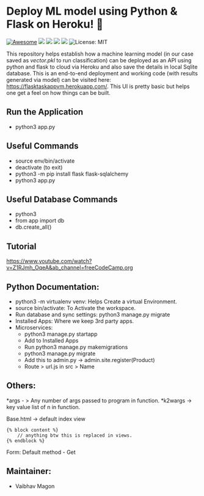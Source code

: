 # Deploy ML model using Python & Flask on Heroku! 💬

[![Awesome](https://awesome.re/badge.svg)](https://awesome.re) <img src="https://img.shields.io/static/v1?label=Python&message=3+&color=<COLOR>"> <img src="https://img.shields.io/static/v1?label=Flask&message=1+&color=<COLOR>"> <img src="https://img.shields.io/static/v1?label=Sqlite&message=3+&color=<COLOR>"> <img src="https://img.shields.io/static/v1?label=Build&message=Passing&color=<COLOR>"> ![License: MIT](https://img.shields.io/badge/License-MIT-yellow.svg)

This repository helps establish how a machine learning model (in our case saved as _vector.pkl_ to run classification) can be deployed as an API using python and flask to cloud via Heroku and also save the details in local Sqlite database. This is an end-to-end deployment and working code (with results generated via model) can be visited here: https://flasktaskappvm.herokuapp.com/. This UI is pretty basic but helps one get a feel on how things can be built.


## Run the Application
- python3 app.py


## Useful Commands

- source env/bin/activate
- deactivate (to exit)
- python3 -m pip install flask flask-sqlalchemy
- python3 app.py


## Useful Database Commands
- python3
- from app import db
- db.create_all()


## Tutorial

https://www.youtube.com/watch?v=Z1RJmh_OqeA&ab_channel=freeCodeCamp.org


## Python Documentation:

- python3 -m virtualenv venv: Helps Create a virtual Environment.
- source bin/activate: To Activate the workspace.
- Run database and sync settings: python3 manage.py migrate
- Installed Apps: Where we keep 3rd party apps.
- Microservices:
  - python3 manage.py startapp <name of service>
  - Add <name of service> to Installed Apps
  - Run python3 manage.py makemigrations
  - python3 manage.py migrate
  - Add this to admin.py -> admin.site.register(Product)
  - Route > url.js in src > Name

## Others:
*args - > Any number of args passed to program in function.
*k2wargs -> key value list of n in function.

Base.html -> default index view

```
{% block content %}
    // anything btw this is replaced in views.
{% endblock %}
```

Form:
Default method - Get

## Maintainer:
- Vaibhav Magon
